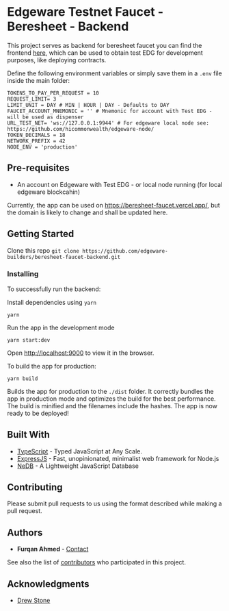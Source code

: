 # Edgeware Testnet Faucet - Beresheet - Backend

This project serves as backend for beresheet faucet you can find the frontend [here](https://github.com/edgeware-builders/beresheet-faucet-frontend), which can be used to obtain test EDG for development purposes, like deploying contracts.

Define the following environment variables or simply save them in a `.env` file inside the main folder:
 
``` 
TOKENS_TO_PAY_PER_REQUEST = 10
REQUEST_LIMIT= 3
LIMIT_UNIT = DAY # MIN | HOUR | DAY - Defaults to DAY
FAUCET_ACCOUNT_MNEMONIC = '' # Mnemonic for account with Test EDG - will be used as dispenser
URL_TEST_NET= 'ws://127.0.0.1:9944' # For edgeware local node see: https://github.com/hicommonwealth/edgeware-node/
TOKEN_DECIMALS = 18 
NETWORK_PREFIX = 42
NODE_ENV = 'production'
```

## Pre-requisites
- An account on Edgeware with Test EDG - or local node running (for local edgeware blockcahin)

Currently, the app can be used on https://beresheet-faucet.vercel.app/, but the domain is likely to change and shall be updated here.

## Getting Started

Clone this repo ```git clone https://github.com/edgeware-builders/beresheet-faucet-backend.git```

### Installing

To successfully run the backend:

Install dependencies using ```yarn```

```
yarn
```

Run the app in the development mode

```
yarn start:dev
```
Open [http://localhost:9000](http://localhost:9000) to view it in the browser.

To build the app for production:
```
yarn build
```

Builds the app for production to the `./dist` folder.
It correctly bundles the app in production mode and optimizes the build for the best performance.
The build is minified and the filenames include the hashes.
The app is now ready to be deployed!

## Built With

* [TypeScript](https://www.typescriptlang.org/) - Typed JavaScript at Any Scale.
* [ExpressJS](https://expressjs.com/) - Fast, unopinionated, minimalist web framework for Node.js
* [NeDB](https://github.com/louischatriot/nedb) - A Lightweight JavaScript Database

## Contributing

Please submit pull requests to us using the format described while making a pull request.

## Authors

* **Furqan Ahmed** - [Contact](https://www.flow.page/FurqanAhmed)

See also the list of [contributors](https://github.com/nblogist/beresheet-faucet-backend/contributors) who participated in this project.

## Acknowledgments

* [Drew Stone](https://github.com/drewstone/)
    
